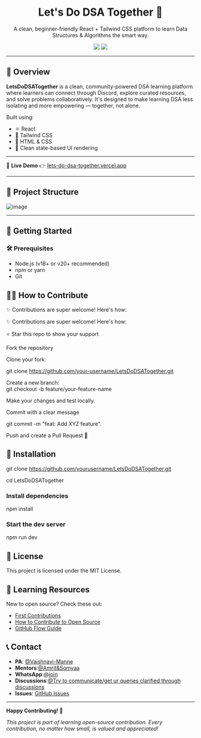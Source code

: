 <div align="center">
  <h1>Let's Do DSA Together 🚀</h1>
  <p>A clean, beginner-friendly React + Tailwind CSS platform to learn Data Structures & Algorithms the smart way.</p>

  <img src="https://img.shields.io/badge/Made%20with-React-blue?style=for-the-badge" />
  <img src="https://img.shields.io/badge/Level-Beginner%20Friendly-success?style=for-the-badge" />
</div>

---

## 📖 Overview

**LetsDoDSATogether** is a clean, community-powered DSA learning platform where learners can connect through Discord, explore curated resources, and solve problems collaboratively. It's designed to make learning DSA less isolating and more empowering — together, not alone.

Built using:
- ⚛️ React
- 💨 Tailwind CSS
- 🧾 HTML & CSS
- 🎯 Clean state-based UI rendering

---

🚀 **Live Demo** 👉 [lets-do-dsa-together.vercel.app](https://lets-do-dsa-together.vercel.app)

---

## 📂 Project Structure

![image](https://github.com/user-attachments/assets/faa606b0-4366-46ad-9304-d334250764f6)

---

## 🚀 Getting Started

### 🛠️ Prerequisites

- Node.js (v18+ or v20+ recommended)
- npm or yarn
- Git



## 🙋‍♀ How to Contribute
✨ Contributions are super welcome! Here's how:

✨ Contributions are super welcome! Here's how:

⭐ Star this repo to show your support

Fork the repository

Clone your fork:

git clone https://github.com/your-username/LetsDoDSATogether.git<br>

Create a new branch:<br>
git checkout -b feature/your-feature-name<br>

Make your changes and test locally.

Commit with a clear message<br>

git commit -m "feat: Add XYZ feature".<br>

Push and create a Pull Request 🚀

## 🔧 Installation
git clone https://github.com/yourusername/LetsDoDSATogether.git<br>

cd LetsDoDSATogether

### Install dependencies
npm install

### Start the dev server
npm run dev 
## 📄 License
This project is licensed under the MIT License.


## 🌱 Learning Resources

New to open source? Check these out:
- [First Contributions](https://firstcontributions.github.io/)
- [How to Contribute to Open Source](https://opensource.guide/how-to-contribute/)
- [GitHub Flow Guide](https://guides.github.com/introduction/flow/)


## 📞 Contact

- **PA**: [@Vaishnavi-Manne](https://discord.gg/sP8DmnMh)
- **Mentors**:[@Amrit&Somyaa](https://github.com/Vaishnavi-Manne)
- **WhatsApp**:[@join](https://chat.whatsapp.com/Iy7ybWuY2zA0oZhqq0U5vv)
- **Discussions**:[@Try to communicate/get ur queries clarified through discussions](https://github.com/Vaishnavi-Manne/LetsDoDsaTogether/discussions)
- **Issues**: [GitHub Issues](https://github.com/Vaishnavi-Manne/LetsDoDsaTogether/issues)

---

**Happy Contributing! 🎉**

*This project is part of learning open-source contribution. Every contribution, no matter how small, is valued and appreciated!*
